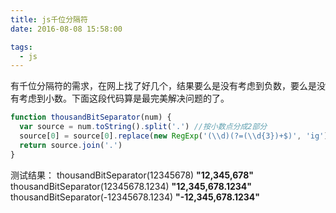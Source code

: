 ```yaml
---
title: js千位分隔符
date: 2016-08-08 15:58:00

tags:
  - js
---
```


有千位分隔符的需求，在网上找了好几个，结果要么是没有考虑到负数，要么是没有考虑到小数。下面这段代码算是最完美解决问题的了。

<!--more-->

```javascript
function thousandBitSeparator(num) {
  var source = num.toString().split('.') //按小数点分成2部分
  source[0] = source[0].replace(new RegExp('(\\d)(?=(\\d{3})+$)', 'ig'), '$1,')
  return source.join('.')
}
```

测试结果：
thousandBitSeparator(12345678)
**"12,345,678"**
thousandBitSeparator(12345678.1234)
**"12,345,678.1234"**
thousandBitSeparator(-12345678.1234)
**"-12,345,678.1234"**
